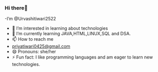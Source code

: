  ### Hi there👋 
-I’m @Urvashitiwari2522
- 👀 I’m interested in learning about technologies
- 🌱 I’m currently learning JAVA,HTML,LINUX,SQL and DSA. 
- 📫 How to reach me
- priyatiwari0425@gmail.com
- 😄 Pronouns: she/her
- ⚡ Fun fact: I like programming languages and am eager to learn new technologies. 

<!---
Urvashitiwari2522/Urvashitiwari2522 is a ✨ special ✨ repository because its `README.md` (this file) appears on your GitHub profile.
You can click the Preview link to take a look at your changes.
--->
